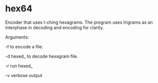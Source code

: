 # hex64
Encoder that uses I-ching hexagrams. The program uses trigrams as an interphase in decoding and encoding for clarity.

Arguments:

-f <filename> to encode a file.

-d hexed_<filename> to decode hexagram file.

-r run hexed_<filename>

-v verbose output